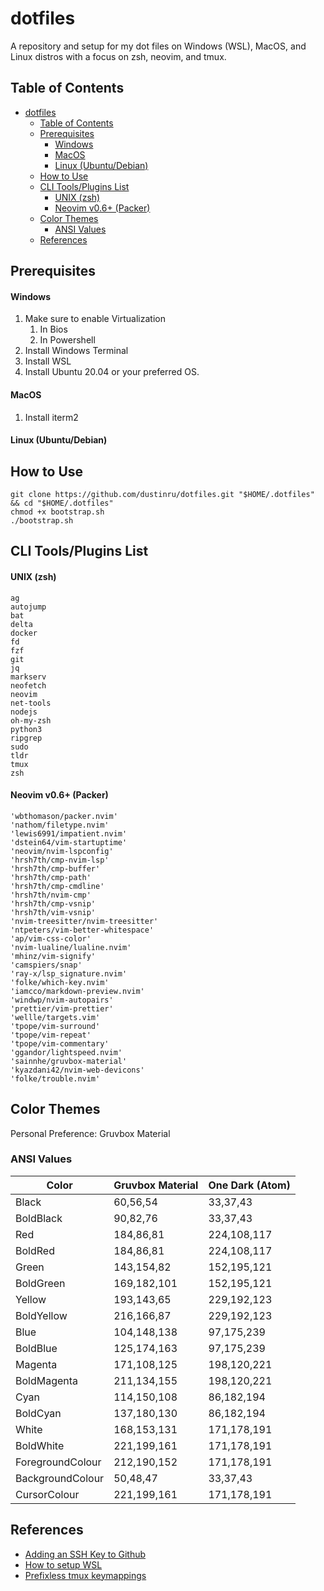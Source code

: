 # dotfiles
A repository and setup for my dot files on Windows (WSL), MacOS, and Linux distros with a focus on zsh, neovim, and tmux.
## Table of Contents
- [dotfiles](#dotfiles)
  - [Table of Contents](#table-of-contents)
  - [Prerequisites](#prerequisites)
      - [Windows](#windows)
      - [MacOS](#macos)
      - [Linux (Ubuntu/Debian)](#linux-ubuntudebian)
  - [How to Use](#how-to-use)
  - [CLI Tools/Plugins List](#cli-toolsplugins-list)
      - [UNIX (zsh)](#unix-zsh)
      - [Neovim v0.6+ (Packer)](#neovim-v06-packer)
  - [Color Themes](#color-themes)
    - [ANSI Values](#ansi-values)
  - [References](#references)
## Prerequisites
#### Windows
1. Make sure to enable Virtualization
   1. In Bios
   2. In Powershell
2. Install Windows Terminal
3. Install WSL
4. Install Ubuntu 20.04 or your preferred OS.
#### MacOS
1. Install iterm2
#### Linux (Ubuntu/Debian)
## How to Use
```
git clone https://github.com/dustinru/dotfiles.git "$HOME/.dotfiles" && cd "$HOME/.dotfiles"
chmod +x bootstrap.sh
./bootstrap.sh
```
## CLI Tools/Plugins List
#### UNIX (zsh)
```
ag
autojump
bat
delta
docker
fd
fzf
git
jq
markserv
neofetch
neovim
net-tools
nodejs
oh-my-zsh
python3
ripgrep
sudo
tldr
tmux
zsh
```
#### Neovim v0.6+ (Packer)
```
'wbthomason/packer.nvim'
'nathom/filetype.nvim'
'lewis6991/impatient.nvim'
'dstein64/vim-startuptime'
'neovim/nvim-lspconfig'
'hrsh7th/cmp-nvim-lsp'
'hrsh7th/cmp-buffer'
'hrsh7th/cmp-path'
'hrsh7th/cmp-cmdline'
'hrsh7th/nvim-cmp'
'hrsh7th/cmp-vsnip'
'hrsh7th/vim-vsnip'
'nvim-treesitter/nvim-treesitter'
'ntpeters/vim-better-whitespace'
'ap/vim-css-color'
'nvim-lualine/lualine.nvim'
'mhinz/vim-signify'
'camspiers/snap'
'ray-x/lsp_signature.nvim'
'folke/which-key.nvim'
'iamcco/markdown-preview.nvim'
'windwp/nvim-autopairs'
'prettier/vim-prettier'
'wellle/targets.vim'
'tpope/vim-surround'
'tpope/vim-repeat'
'tpope/vim-commentary'
'ggandor/lightspeed.nvim'
'sainnhe/gruvbox-material'
'kyazdani42/nvim-web-devicons'
'folke/trouble.nvim'
```
## Color Themes
Personal Preference: Gruvbox Material
### ANSI Values
| Color | Gruvbox Material | One Dark (Atom) |
| --- | --- | --- |
| Black | 60,56,54 | 33,37,43 |
| BoldBlack | 90,82,76 | 33,37,43 |
| Red | 184,86,81 | 224,108,117 |
| BoldRed | 184,86,81 | 224,108,117|
| Green | 143,154,82 | 152,195,121 |
| BoldGreen | 169,182,101 | 152,195,121 |
| Yellow | 193,143,65 | 229,192,123 |
| BoldYellow| 216,166,87 | 229,192,123 |
| Blue | 104,148,138 | 97,175,239 |
| BoldBlue | 125,174,163 | 97,175,239 |
| Magenta | 171,108,125 | 198,120,221 |
| BoldMagenta | 211,134,155 | 198,120,221 |
| Cyan | 114,150,108 | 86,182,194 |
| BoldCyan | 137,180,130 | 86,182,194 |
| White | 168,153,131 | 171,178,191 |
| BoldWhite | 221,199,161 | 171,178,191 |
| ForegroundColour | 212,190,152 | 171,178,191 |
| BackgroundColour | 50,48,47 | 33,37,43 |
| CursorColour | 221,199,161 | 171,178,191 |

## References
* [Adding an SSH Key to Github](https://docs.github.com/en/authentication/connecting-to-github-with-ssh/generating-a-new-ssh-key-and-adding-it-to-the-ssh-agent#adding-your-ssh-key-to-the-ssh-agent)
* [How to setup WSL](https://docs.microsoft.com/en-us/windows/wsl/install)
* [Prefixless tmux keymappings](https://zserge.com/posts/tmux/)